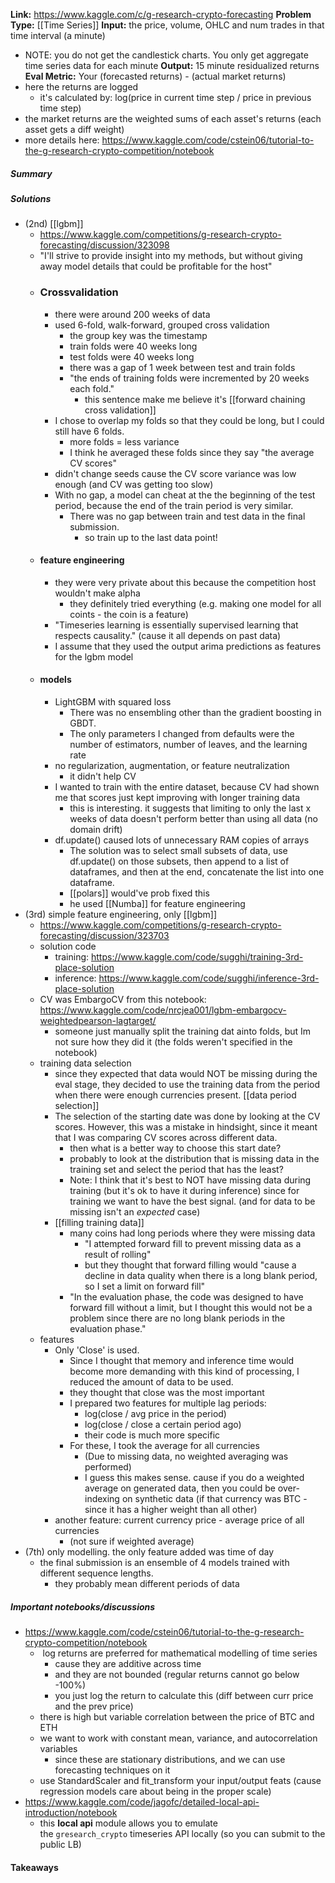 **Link:** https://www.kaggle.com/c/g-research-crypto-forecasting
**Problem Type:** [[Time Series]]
**Input:** the price, volume, OHLC and num trades in that time interval (a minute)
- NOTE: you do not get the candlestick charts. You only get aggregate time series data for each minute
**Output:** 15 minute residualized returns
**Eval Metric:**
Your (forecasted returns) - (actual market returns)
- here the returns are logged
	- it's calculated by: log(price in current time step / price in previous time step)
- the market returns are the weighted sums of each asset's returns (each asset gets a diff weight)
- more details here: https://www.kaggle.com/code/cstein06/tutorial-to-the-g-research-crypto-competition/notebook
##### Summary
##### Solutions
- (2nd) [[lgbm]]
	- https://www.kaggle.com/competitions/g-research-crypto-forecasting/discussion/323098
	- "I'll strive to provide insight into my methods, but without giving away model details that could be profitable for the host"
	- ### Crossvalidation
		- there were around 200 weeks of data
		- used 6-fold, walk-forward, grouped cross validation
			- the group key was the timestamp
			- train folds were 40 weeks long
			- test folds were 40 weeks long
			- there was a gap of 1 week between test and train folds
			- "the ends of training folds were incremented by 20 weeks each fold."
				- this sentence make me believe it's [[forward chaining cross validation]]
		- I chose to overlap my folds so that they could be long, but I could still have 6 folds.
			- more folds = less variance
			- I think he averaged these folds since they say "the average CV scores"
		- didn't change seeds cause the CV score variance was low enough (and CV was getting too slow)
		- With no gap, a model can cheat at the the beginning of the test period, because the end of the train period is very similar.
			- There was no gap between train and test data in the final submission.
				- so train up to the last data point!
	- #### feature engineering
		- they were very private about this because the competition host wouldn't make alpha
			- they definitely tried everything (e.g. making one model for all coints - the coin is a feature)
		- "Timeseries learning is essentially supervised learning that respects causality." (cause it all depends on past data)
		- I assume that they used the output arima predictions as features for the lgbm model
	- #### models
		- LightGBM with squared loss
			- There was no ensembling other than the gradient boosting in GBDT.
			- The only parameters I changed from defaults were the number of estimators, number of leaves, and the learning rate
		- no regularization, augmentation, or feature neutralization
			- it didn't help CV
		- I wanted to train with the entire dataset, because CV had shown me that scores just kept improving with longer training data
			- this is interesting. it suggests that limiting to only the last x weeks of data doesn't perform better than using all data (no domain drift)
		- df.update() caused lots of unnecessary RAM copies of arrays
			- The solution was to select small subsets of data, use df.update() on those subsets, then append to a list of dataframes, and then at the end, concatenate the list into one dataframe.
			- [[polars]] would've prob fixed this
			- he used [[Numba]] for feature engineering
- (3rd) simple feature engineering, only [[lgbm]]
	- https://www.kaggle.com/competitions/g-research-crypto-forecasting/discussion/323703
	- solution code
		- training: https://www.kaggle.com/code/sugghi/training-3rd-place-solution
		- inference: https://www.kaggle.com/code/sugghi/inference-3rd-place-solution
	- CV was EmbargoCV from this notebook: https://www.kaggle.com/code/nrcjea001/lgbm-embargocv-weightedpearson-lagtarget/
		- someone just manually split the training dat ainto folds, but Im not sure how they did it (the folds weren't specified in the notebook)
	- training data selection
		- since they expected that data would NOT be missing during the eval stage, they decided to use the training data from the period when there were enough currencies present. [[data period selection]]
		- The selection of the starting date was done by looking at the CV scores. However, this was a mistake in hindsight, since it meant that I was comparing CV scores across different data.
			- then what is a better way to choose this start date?
			- probably to look at the distribution that is missing data in the training set and select the period that has the least?
			- Note: I think that it's best to NOT have missing data during training (but it's ok to have it during inference) since for training we want to have the best signal. (and for data to be missing isn't an *expected* case)
		- [[filling training data]]
			- many coins had long periods where they were missing data
				- "I attempted forward fill to prevent missing data as a result of rolling"
				- but they thought that forward filling would "cause a decline in data quality when there is a long blank period, so I set a limit on forward fill"
			- "In the evaluation phase, the code was designed to have forward fill without a limit, but I thought this would not be a problem since there are no long blank periods in the evaluation phase."
	- features
		- Only 'Close' is used.
			- Since I thought that memory and inference time would become more demanding with this kind of processing, I reduced the amount of data to be used.
			- they thought that close was the most important
			- I prepared two features for multiple lag periods:
				- log(close / avg price in the period)
				- log(close / close a certain period ago)
				- their code is much more specific
			- For these, I took the average for all currencies
				- (Due to missing data, no weighted averaging was performed)
				- I guess this makes sense. cause if you do a weighted average on generated data, then you could be over-indexing on synthetic data (if that currency was BTC - since it has a higher weight than all other)
		- another feature: current currency price - average price of all currencies
			- (not sure if weighted average)
- (7th) only modelling. the only feature added was time of day
	- the final submission is an ensemble of 4 models trained with different sequence lengths.
		- they probably mean different periods of data
##### Important notebooks/discussions
- https://www.kaggle.com/code/cstein06/tutorial-to-the-g-research-crypto-competition/notebook
	-  log returns are preferred for mathematical modelling of time series
		- cause they are additive across time
		- and they are not bounded (regular returns cannot go below -100%)
		- you just log the return to calculate this (diff between curr price and the prev price)
	- there is high but variable correlation between the price of BTC and ETH
	- we want to work with constant mean, variance, and autocorrelation variables
		- since these are stationary distributions, and we can use forecasting techniques on it
	- use StandardScaler and fit_transform your input/output feats (cause regression models care about being in the proper scale)
- https://www.kaggle.com/code/jagofc/detailed-local-api-introduction/notebook
	- this **local api** module allows you to emulate the `gresearch_crypto` timeseries API locally (so you can submit to the public LB)


#### Takeaways